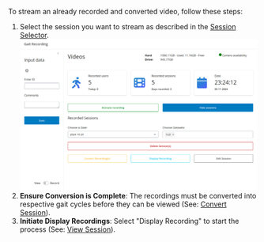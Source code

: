 To stream an already recorded and converted video, follow these steps:

1. Select the session you want to stream as described in the [Session Selector](../main_functionalities/selectors.md). ![choose_a_single_dataset.png](../../assets/choose_a_single_dataset.png)
2. **Ensure Conversion is Complete**: The recordings must be converted into respective gait cycles before they can be viewed (See: [Convert Session](../main_functionalities/convert_session.md)).
3. **Initiate Display Recordings**: Select "Display Recording" to start the process (See: [View Session](../main_functionalities/view_session.md)).
